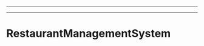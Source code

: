 -------------------------------------------------------------------------
----------------------------------------------------------------------------------------------------
# RestaurantManagementSystem
